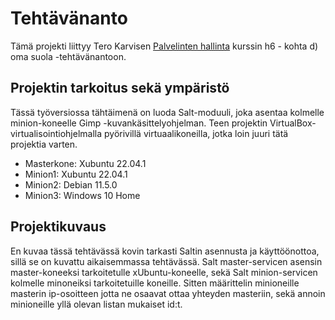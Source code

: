 # Tehtävänanto

Tämä projekti liittyy Tero Karvisen [Palvelinten hallinta](https://terokarvinen.com/2022/palvelinten-hallinta-2022p2/) kurssin h6 - kohta d) oma suola -tehtävänantoon.

## Projektin tarkoitus sekä ympäristö

Tässä työversiossa tähtäimenä on luoda Salt-moduuli, joka asentaa kolmelle minion-koneelle Gimp -kuvankäsittelyohjelman.
Teen projektin VirtualBox-virtualisointiohjelmalla pyörivillä virtuaalikoneilla, jotka loin juuri tätä projektia varten.

- Masterkone: Xubuntu 22.04.1
- Minion1: Xubuntu 22.04.1
- Minion2: Debian 11.5.0
- Minion3: Windows 10 Home

## Projektikuvaus

En kuvaa tässä tehtävässä kovin tarkasti Saltin asennusta ja käyttöönottoa, sillä se on kuvattu aikaisemmassa tehtävässä.
Salt master-servicen asensin master-koneeksi tarkoitetulle xUbuntu-koneelle, sekä Salt minion-servicen kolmelle minoneiksi tarkoitetuille koneille.
Sitten määrittelin minioneille masterin ip-osoitteen jotta ne osaavat ottaa yhteyden masteriin, sekä annoin minioneille yllä olevan listan mukaiset id:t.



